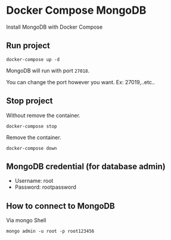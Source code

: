 # Docker Compose MongoDB

Install MongoDB with Docker Compose

## Run project

```
docker-compose up -d
```

MongoDB will run with port `27018`.

You can change the port however you want. Ex: 27019,..etc..

## Stop project

Without remove the container.

```
docker-compose stop
```

Remove the container.

```
docker-compose down
```

## MongoDB credential (for database admin)

- Username: root
- Password: rootpassword

## How to connect to MongoDB

Via mongo Shell

```
mongo admin -u root -p root123456
```